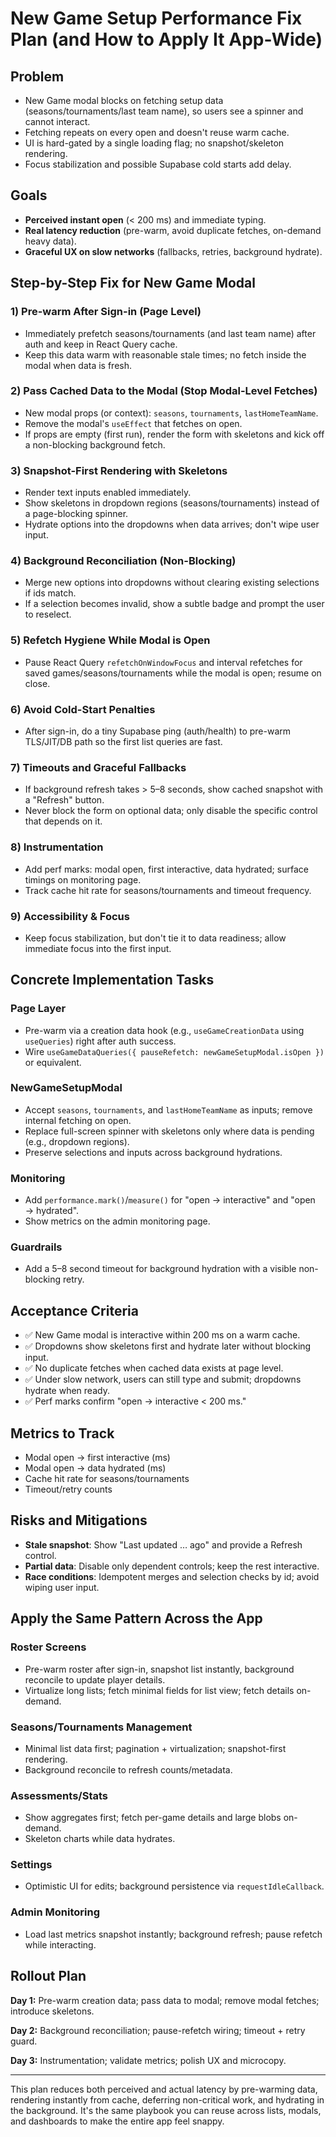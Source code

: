 # New Game Setup Performance Fix Plan (and How to Apply It App-Wide)

## Problem

- New Game modal blocks on fetching setup data (seasons/tournaments/last team name), so users see a spinner and cannot interact.
- Fetching repeats on every open and doesn't reuse warm cache.
- UI is hard-gated by a single loading flag; no snapshot/skeleton rendering.
- Focus stabilization and possible Supabase cold starts add delay.

## Goals

- **Perceived instant open** (< 200 ms) and immediate typing.
- **Real latency reduction** (pre-warm, avoid duplicate fetches, on-demand heavy data).
- **Graceful UX on slow networks** (fallbacks, retries, background hydrate).

## Step-by-Step Fix for New Game Modal

### 1) Pre-warm After Sign-in (Page Level)
- Immediately prefetch seasons/tournaments (and last team name) after auth and keep in React Query cache.
- Keep this data warm with reasonable stale times; no fetch inside the modal when data is fresh.

### 2) Pass Cached Data to the Modal (Stop Modal-Level Fetches)
- New modal props (or context): `seasons`, `tournaments`, `lastHomeTeamName`.
- Remove the modal's `useEffect` that fetches on open.
- If props are empty (first run), render the form with skeletons and kick off a non-blocking background fetch.

### 3) Snapshot-First Rendering with Skeletons
- Render text inputs enabled immediately.
- Show skeletons in dropdown regions (seasons/tournaments) instead of a page-blocking spinner.
- Hydrate options into the dropdowns when data arrives; don't wipe user input.

### 4) Background Reconciliation (Non-Blocking)
- Merge new options into dropdowns without clearing existing selections if ids match.
- If a selection becomes invalid, show a subtle badge and prompt the user to reselect.

### 5) Refetch Hygiene While Modal is Open
- Pause React Query `refetchOnWindowFocus` and interval refetches for saved games/seasons/tournaments while the modal is open; resume on close.

### 6) Avoid Cold-Start Penalties
- After sign-in, do a tiny Supabase ping (auth/health) to pre-warm TLS/JIT/DB path so the first list queries are fast.

### 7) Timeouts and Graceful Fallbacks
- If background refresh takes > 5–8 seconds, show cached snapshot with a "Refresh" button.
- Never block the form on optional data; only disable the specific control that depends on it.

### 8) Instrumentation
- Add perf marks: modal open, first interactive, data hydrated; surface timings on monitoring page.
- Track cache hit rate for seasons/tournaments and timeout frequency.

### 9) Accessibility & Focus
- Keep focus stabilization, but don't tie it to data readiness; allow immediate focus into the first input.

## Concrete Implementation Tasks

### Page Layer
- Pre-warm via a creation data hook (e.g., `useGameCreationData` using `useQueries`) right after auth success.
- Wire `useGameDataQueries({ pauseRefetch: newGameSetupModal.isOpen })` or equivalent.

### NewGameSetupModal
- Accept `seasons`, `tournaments`, and `lastHomeTeamName` as inputs; remove internal fetching on open.
- Replace full-screen spinner with skeletons only where data is pending (e.g., dropdown regions).
- Preserve selections and inputs across background hydrations.

### Monitoring
- Add `performance.mark()`/`measure()` for "open → interactive" and "open → hydrated".
- Show metrics on the admin monitoring page.

### Guardrails
- Add a 5–8 second timeout for background hydration with a visible non-blocking retry.

## Acceptance Criteria

- ✅ New Game modal is interactive within 200 ms on a warm cache.
- ✅ Dropdowns show skeletons first and hydrate later without blocking input.
- ✅ No duplicate fetches when cached data exists at page level.
- ✅ Under slow network, users can still type and submit; dropdowns hydrate when ready.
- ✅ Perf marks confirm "open → interactive < 200 ms."

## Metrics to Track

- Modal open → first interactive (ms)
- Modal open → data hydrated (ms)
- Cache hit rate for seasons/tournaments
- Timeout/retry counts

## Risks and Mitigations

- **Stale snapshot**: Show "Last updated … ago" and provide a Refresh control.
- **Partial data**: Disable only dependent controls; keep the rest interactive.
- **Race conditions**: Idempotent merges and selection checks by id; avoid wiping user input.

## Apply the Same Pattern Across the App

### Roster Screens
- Pre-warm roster after sign-in, snapshot list instantly, background reconcile to update player details.
- Virtualize long lists; fetch minimal fields for list view; fetch details on-demand.

### Seasons/Tournaments Management
- Minimal list data first; pagination + virtualization; snapshot-first rendering.
- Background reconcile to refresh counts/metadata.

### Assessments/Stats
- Show aggregates first; fetch per-game details and large blobs on-demand.
- Skeleton charts while data hydrates.

### Settings
- Optimistic UI for edits; background persistence via `requestIdleCallback`.

### Admin Monitoring
- Load last metrics snapshot instantly; background refresh; pause refetch while interacting.

## Rollout Plan

**Day 1:** Pre-warm creation data; pass data to modal; remove modal fetches; introduce skeletons.

**Day 2:** Background reconciliation; pause-refetch wiring; timeout + retry guard.

**Day 3:** Instrumentation; validate metrics; polish UX and microcopy.

---

This plan reduces both perceived and actual latency by pre-warming data, rendering instantly from cache, deferring non-critical work, and hydrating in the background. It's the same playbook you can reuse across lists, modals, and dashboards to make the entire app feel snappy.